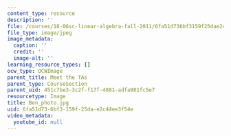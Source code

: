 ```yaml
---
content_type: resource
description: ''
file: /courses/18-06sc-linear-algebra-fall-2011/6fa51d736bf3159f25dae2c44ee3f54e_Ben_photo.jpg
file_type: image/jpeg
image_metadata:
  caption: ''
  credit: ''
  image-alt: ''
learning_resource_types: []
ocw_type: OCWImage
parent_title: Meet the TAs
parent_type: CourseSection
parent_uid: 451c7be3-3c2f-f17f-4881-adfa981fc5e7
resourcetype: Image
title: Ben_photo.jpg
uid: 6fa51d73-6bf3-159f-25da-e2c44ee3f54e
video_metadata:
  youtube_id: null
---
```

